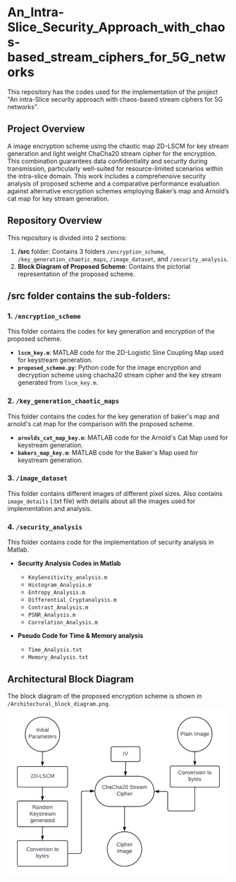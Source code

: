 # An_Intra-Slice_Security_Approach_with_chaos-based_stream_ciphers_for_5G_networks
This repository has the codes used for the implementation of the project "An intra-Slice security approach with chaos-based stream ciphers for 5G networks".
## Project Overview
A image encryption scheme using the chaotic map 2D-LSCM for key stream generation and light weight ChaCha20 stream cipher for the encryption. This combination guarantees data confidentiality and security during transmission, particularly well-suited for resource-limited scenarios within the intra-slice domain. This work includes a comprehensive security analysis of proposed scheme and a comparative performance evaluation against alternative encryption schemes employing Baker’s map and Arnold’s cat map for key stream generation.
## Repository Overview

This repository is divided into 2 sections:

1. **/src** folder: Contains 3 folders `/encryption_scheme`, `/key_generation_chaotic_maps`, `/image_dataset`, and `/security_analysis`.
2. **Block Diagram of Proposed Scheme**: Contains the pictorial representation of the proposed scheme.

/src folder contains the sub-folders:
-------------------------------------

### 1. `/encryption_scheme`

This folder contains the codes for key generation and encryption of the proposed scheme.

- **`lscm_key.m`**: MATLAB code for the 2D-Logistic Sine Coupling Map used for keystream generation.
- **`proposed_scheme.py`**: Python code for the image encryption and decryption scheme using chacha20 stream cipher and the key stream generated from `lscm_key.m`.
### 2. `/key_generation_chaotic_maps`
This folder contains the codes for the key generation of baker's map and arnold's cat map for the comparison with the proposed scheme.
- **`arnolds_cat_map_key.m`**: MATLAB code for the Arnold's Cat Map used for keystream generation.
- **`bakers_map_key.m`**: MATLAB code for the Baker's Map used for keystream generation.
### 3. `/image_dataset`
This folder contains different images of different pixel sizes. Also contains `image_details` (.txt file) with details about all the images used for implementation and analysis.

### 4. `/security_analysis`

This folder contains code for the implementation of security analysis in Matlab.

- **Security Analysis Codes in Matlab**
    - `KeySensitivity_analysis.m`
    - `Histogram_Analysis.m`
    - `Entropy_Analysis.m`
    - `Differential_Cryptanalysis.m`
    - `Contrast_Analysis.m`
    - `PSNR_Analysis.m`
    - `Correlation_Analysis.m`

- **Pseudo Code for Time & Memory analysis** 
    - `Time_Analysis.txt`
    - `Memory_Analysis.txt`

## Architectural Block Diagram

The block diagram of the proposed encryption scheme is shown in `/Architectural_block_diagram.png`. ![Block Diagram](/Architectural_block_diagram.png)





